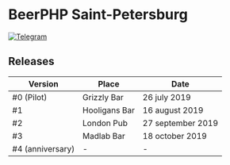 # BeerPHP Saint-Petersburg

[![Telegram](https://img.shields.io/badge/telegram-join%20chat-blue.svg?style=flat)](https://t.me/beerphp_spb)

## Releases

| Version                    | Place                                                                   | Date              |
| -------------------------- | ----------------------------------------------------------------------- | ----------------- |
| #0 (Pilot)                 | Grizzly Bar                                                             | 26 july 2019      |
| #1                         | Hooligans Bar                                                           | 16 august 2019    |
| #2                         | London Pub                                                              | 27 september 2019 |
| #3                         | Madlab Bar                                                              | 18 october 2019   |
| #4 (anniversary)           | -                                                                       | -                 |
